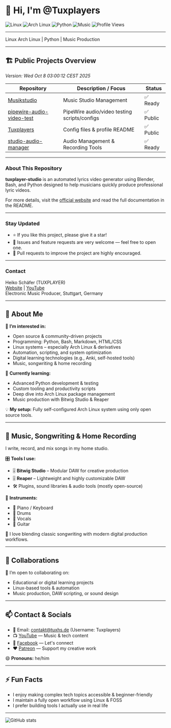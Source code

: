 # 👋 Hi, I'm @Tuxplayers

![Linux](https://img.shields.io/badge/Linux-FCC624?style=flat-square&logo=linux)
![Arch Linux](https://img.shields.io/badge/Arch%20Linux-1793D1?style=flat-square&logo=arch-linux)
![Python](https://img.shields.io/badge/Python-3776AB?style=flat-square&logo=python)
![Music](https://img.shields.io/badge/Music-black?style=flat-square&logo=spotify)
![Profile Views](https://komarev.com/ghpvc/?username=Tuxplayers&color=blue)

---

Linux Arch Linux | Python | Music Production

---

## 🏗️ Public Projects Overview  
_Version: Wed Oct 8 03:00:12 CEST 2025_

| Repository                                             | Description / Focus                         | Status  |
|--------------------------------------------------------|--------------------------------------------|---------|
| [Musikstudio](https://github.com/Tuxplayers/musikstudio)                  | Music Studio Management                     | ✅ Ready  |
| [pipewire-audio-video-test](https://github.com/Tuxplayers/pipewire-audio-video-test) | PipeWire audio/video testing scripts/configs | ✅ Public |
| [Tuxplayers](https://github.com/Tuxplayers/Tuxplayers)                    | Config files & profile README               | ✅ Public |
| [studio-audio-manager](https://github.com/Tuxplayers/studio-audio-manager) | Audio Management & Recording Tools           | ✅ Ready  |

---

### About This Repository

**tuxplayer-studio** is an automated lyrics video generator using Blender, Bash, and Python designed to help musicians quickly produce professional lyric videos.

For more details, visit the [official website](https://tuxhs.de/) and read the full documentation in the README.

---

### Stay Updated

- ⭐ If you like this project, please give it a star!  
- 🐛 Issues and feature requests are very welcome — feel free to open one.  
- 🤝 Pull requests to improve the project are highly encouraged.

---

### Contact

Heiko Schäfer (TUXPLAYER)  
[Website](https://tuxhs.de/) | [YouTube](https://www.youtube.com/c/tuxplayer)  
Electronic Music Producer, Stuttgart, Germany

---

## 👤 About Me

👀 **I’m interested in:**  
- Open source & community-driven projects  
- Programming: Python, Bash, Markdown, HTML/CSS  
- Linux systems – especially Arch Linux & derivatives  
- Automation, scripting, and system optimization  
- Digital learning technologies (e.g., Anki, self-hosted tools)  
- Music, songwriting & home recording  

🌱 **Currently learning:**  
- Advanced Python development & testing  
- Custom tooling and productivity scripts  
- Deep dive into Arch Linux package management  
- Music production with Bitwig Studio & Reaper  

💡 **My setup:** Fully self-configured Arch Linux system using only open source tools.

---

## 🎵 Music, Songwriting & Home Recording

I write, record, and mix songs in my home studio.

🎛️ **Tools I use:**  
- 🎚 **Bitwig Studio** – Modular DAW for creative production  
- 🎚 **Reaper** – Lightweight and highly customizable DAW  
- 🛠 Plugins, sound libraries & audio tools (mostly open-source)

🎸 **Instruments:**  
- 🎹 Piano / Keyboard  
- 🥁 Drums  
- 🎤 Vocals  
- 🎸 Guitar  

💬 I love blending classic songwriting with modern digital production workflows.

---

## 🤝 Collaborations

💞️ I’m open to collaborating on:  
- Educational or digital learning projects  
- Linux-based tools & automation  
- Music production, DAW scripting, or sound design  

---

## 📫 Contact & Socials

- 📧 Email: [contakt@tuxhs.de](mailto:contakt@tuxhs.de) (Username: Tuxplayers)  
- 📺 [YouTube](https://www.youtube.com/@TUXPLAYER) — Music & tech content  
- 📘 [Facebook](https://www.facebook.com/tuxplayer.222/) — Let's connect  
- ❤️ [Patreon](https://www.patreon.com/c/user?u=19664883) — Support my creative work  

😄 **Pronouns:** he/him

---

## ⚡ Fun Facts

- I enjoy making complex tech topics accessible & beginner-friendly  
- I maintain a fully open workflow using Linux & FOSS  
- I prefer building tools I actually use in real life  

---

![GitHub stats](https://github-readme-stats.vercel.app/api?username=Tuxplayers&show_icons=true&theme=default)
